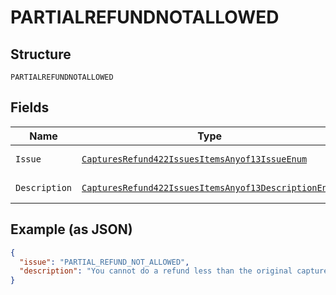 
# PARTIALREFUNDNOTALLOWED

## Structure

`PARTIALREFUNDNOTALLOWED`

## Fields

| Name | Type | Tags | Description | Getter | Setter |
|  --- | --- | --- | --- | --- | --- |
| `Issue` | [`CapturesRefund422IssuesItemsAnyof13IssueEnum`](../../doc/models/captures-refund-422-issues-items-anyof-13-issue-enum.md) | Optional | - | CapturesRefund422IssuesItemsAnyof13IssueEnum getIssue() | setIssue(CapturesRefund422IssuesItemsAnyof13IssueEnum issue) |
| `Description` | [`CapturesRefund422IssuesItemsAnyof13DescriptionEnum`](../../doc/models/captures-refund-422-issues-items-anyof-13-description-enum.md) | Optional | - | CapturesRefund422IssuesItemsAnyof13DescriptionEnum getDescription() | setDescription(CapturesRefund422IssuesItemsAnyof13DescriptionEnum description) |

## Example (as JSON)

```json
{
  "issue": "PARTIAL_REFUND_NOT_ALLOWED",
  "description": "You cannot do a refund less than the original capture amount."
}
```

